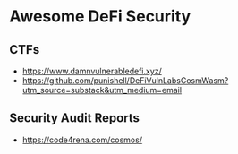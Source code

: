 # Awesome DeFi Security

## CTFs
- https://www.damnvulnerabledefi.xyz/
- https://github.com/punishell/DeFiVulnLabsCosmWasm?utm_source=substack&utm_medium=email


## Security Audit Reports
- https://code4rena.com/cosmos/


